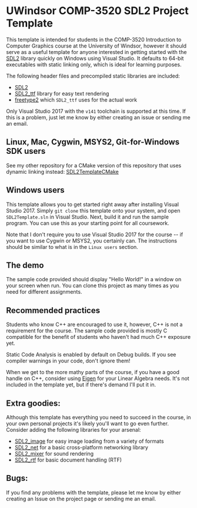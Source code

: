UWindsor COMP-3520 SDL2 Project Template
===

This template is intended for students in the COMP-3520 Introduction to Computer Graphics course
at the University of Windsor, however it should serve as a useful template for anyone interested in
getting started with the [SDL2](http://libsdl.org/) library quickly on Windows using Visual Studio.
It defaults to 64-bit executables with static linking only, which is ideal for learning purposes.

The following header files and precompiled static libraries are included:
* [SDL2](http://libsdl.org/) 
* [SDL2_ttf](https://www.libsdl.org/projects/SDL_ttf/) library for easy text rendering
* [freetype2](https://www.freetype.org/) which `SDL2_ttf` uses for the actual work

Only Visual Studio 2017 with the `v141` toolchain is supported at this time.
If this is a problem, just let me know by either creating an issue or sending me an email.

Linux, Mac, Cygwin, MSYS2, Git-for-Windows SDK users
---

See my other repository for a CMake version of this repository that uses dynamic linking instead:
[SDL2TemplateCMake](https://github.com/InBetweenNames/SDL2TemplateCMake)

Windows users
---

This template allows you to get started right away after installing Visual Studio 2017.
Simply `git clone` this template onto your system, and open `SDL2Template.sln` in Visual Studio.
Next, build it and run the sample program.
You can use this as your starting point for all coursework.

Note that I don't require you to use Visual Studio 2017 for the course -- if you want to use Cygwin or MSYS2,
you certainly can.  The instructions should be similar to what is in the `Linux users` section.

The demo
---

The sample code provided should display "Hello World!" in a window on your screen when run.
You can clone this project as many times as you need for different assignments.

Recommended practices
---

Students who know C++ are encouraged to use it, however, C++ is not a requirement for the course.
The sample code provided is mostly C compatible for the benefit of students who haven't had much C++ exposure yet.

Static Code Analysis is enabled by default on Debug builds.  If you see compiler warnings in your code,
don't ignore them!

When we get to the more mathy parts of the course, if you have a good handle on C++, consider using
[Eigen](http://eigen.tuxfamily.org/index.php?title=Main_Page) for your Linear Algebra needs.
It's not included in the template yet, but if there's demand I'll put it in.

Extra goodies:
---

Although this template has everything you need to succeed in the course, in your own personal projects
it's likely you'll want to go even further.  Consider adding the following libraries for your arsenal:

* [SDL2_image](https://www.libsdl.org/projects/SDL_image/) for easy image loading from a variety of formats
* [SDL2_net](https://www.libsdl.org/projects/SDL_net/) for a basic cross-platform networking library
* [SDL2_mixer](https://www.libsdl.org/projects/SDL_mixer/) for sound rendering
* [SDL2_rtf](https://www.libsdl.org/projects/SDL_rtf/) for basic document handling (RTF)

Bugs:
---

If you find any problems with the template, please let me know by either creating an Issue on the project page or sending
me an email.
